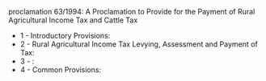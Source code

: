 proclamation 63&#x2F;1994: A Proclamation to Provide for the Payment of Rural Agricultural Income Tax and Cattle Tax

<ul>
			<li>1 - Introductory Provisions: <ul>
			</ul></li>			<li>2 - Rural Agricultural Income Tax Levying, Assessment and Payment of Tax: <ul>
			</ul></li>			<li>3 - : <ul>
			</ul></li>			<li>4 - Common Provisions: <ul>
			</ul></li></ul>